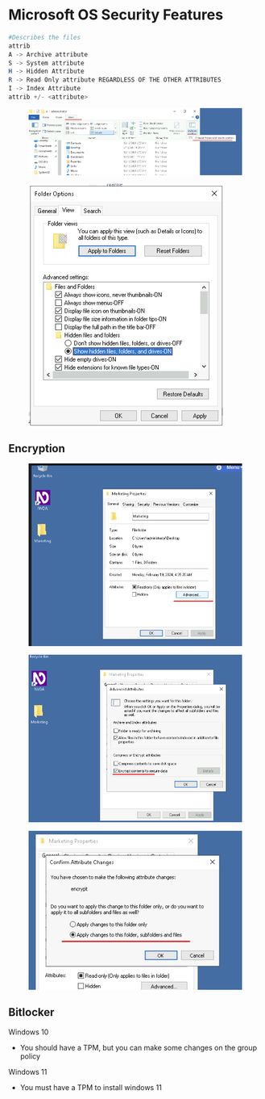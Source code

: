 # Microsoft OS Security Features

```powershell
#Describes the files
attrib
A -> Archive attribute
S -> System attribute
H -> Hidden Attribute
R -> Read Only attribute REGARDLESS OF THE OTHER ATTRIBUTES
I -> Index Attribute
attrib +/- <attribute>
```

<figure><img src="../../.gitbook/assets/image (2).png" alt=""><figcaption></figcaption></figure>

<figure><img src="../../.gitbook/assets/image (1).png" alt=""><figcaption></figcaption></figure>



## Encryption

<figure><img src="../../.gitbook/assets/image (3).png" alt=""><figcaption></figcaption></figure>

<figure><img src="../../.gitbook/assets/image (4).png" alt=""><figcaption></figcaption></figure>

<figure><img src="../../.gitbook/assets/image (5).png" alt=""><figcaption></figcaption></figure>



## Bitlocker

Windows 10

* You should have a TPM, but you can make some changes on the group policy

Windows 11

* You must have a TPM to install windows 11
